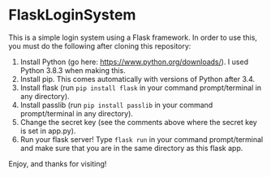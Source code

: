 # FlaskLoginSystem
This is a simple login system using a Flask framework. In order to use this, you must do the following after cloning this repository:

1. Install Python (go here: https://www.python.org/downloads/). I used Python 3.8.3 when making this.
2. Install pip. This comes automatically with versions of Python after 3.4.
2. Install flask (run `pip install flask` in your command prompt/terminal in any directory).
3. Install passlib (run `pip install passlib` in your command prompt/terminal in any directory).
4. Change the secret key (see the comments above where the secret key is set in app.py).
5. Run your flask server! Type `flask run` in your command prompt/terminal and make sure that you are in the same directory as this flask app.

Enjoy, and thanks for visiting!
